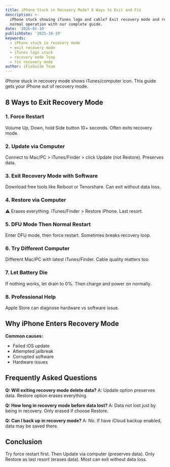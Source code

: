 ```yaml
---
title: iPhone Stuck in Recovery Mode? 8 Ways to Exit and Fix
description: >-
  iPhone stuck showing iTunes logo and cable? Exit recovery mode and restore
  normal operation with our complete guide.
date: '2026-01-10'
publishDate: '2025-10-19'
keywords:
  - iPhone stuck in recovery mode
  - exit recovery mode
  - iTunes logo stuck
  - recovery mode loop
  - fix recovery mode
author: iFixGuide Team
---
```


iPhone stuck in recovery mode shows iTunes/computer icon. This guide gets your iPhone out of recovery mode.

## 8 Ways to Exit Recovery Mode

### 1. Force Restart
Volume Up, Down, hold Side button 10+ seconds. Often exits recovery mode.

### 2. Update via Computer
Connect to Mac/PC > iTunes/Finder > click Update (not Restore). Preserves data.

### 3. Exit Recovery Mode with Software
Download free tools like Reiboot or Tenorshare. Can exit without data loss.

### 4. Restore via Computer
⚠️ Erases everything. iTunes/Finder > Restore iPhone. Last resort.

### 5. DFU Mode Then Normal Restart
Enter DFU mode, then force restart. Sometimes breaks recovery loop.

### 6. Try Different Computer
Different Mac/PC with latest iTunes/Finder. Cable quality matters too.

### 7. Let Battery Die
If nothing works, let drain to 0%. Then charge and power on normally.

### 8. Professional Help
Apple Store can diagnose hardware vs software issue.

## Why iPhone Enters Recovery Mode

**Common causes:**
- Failed iOS update
- Attempted jailbreak
- Corrupted software
- Hardware issues

## Frequently Asked Questions

**Q: Will exiting recovery mode delete data?**
A: Update option preserves data. Restore option erases everything.

**Q: How long in recovery mode before data lost?**
A: Data not lost just by being in recovery. Only erased if choose Restore.

**Q: Can I back up in recovery mode?**
A: No. If have iCloud backup enabled, data may be saved there.

## Conclusion
Try force restart first. Then Update via computer (preserves data). Only Restore as last resort (erases data). Most can exit without data loss.
